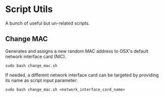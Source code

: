 # Script Utils

A bunch of useful but un-related scripts. 

## Change MAC

Generates and assigns a new random MAC address to OSX's default network interface card (NIC).

```
sudo bash change_mac.sh
```

If needed, a different network interface card can be targeted by providing its name as script input
parameter:

```
sudo bash change_mac.sh <network_interface_card_name>
```
